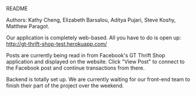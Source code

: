 README

Authors: Kathy Cheng, Elizabeth Barsalou, Aditya Pujari, Steve Koshy, Matthew Paragot.

Our application is completely web-based. All you have to do is open up:
http://gt-thrift-shop-test.herokuapp.com/

Posts are currently being read in from Facebook's GT Thrift Shop application and 
displayed on the website. Click "View Post" to connect to the Facebook post and 
continue transactions from there.

Backend is totally set up. We are currently waiting for our front-end team to finish their part of the project
over the weekend.
